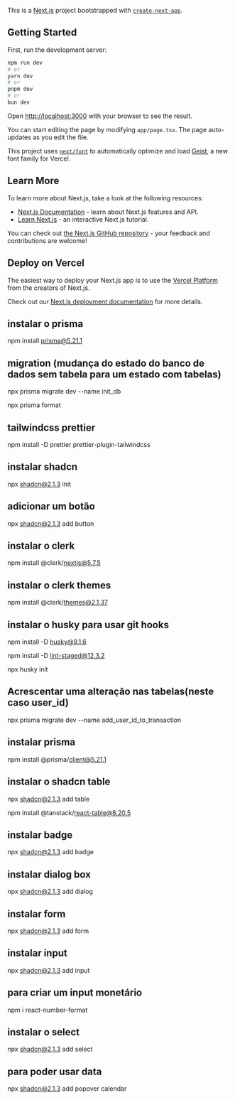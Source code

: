 This is a [Next.js](https://nextjs.org) project bootstrapped with [`create-next-app`](https://nextjs.org/docs/app/api-reference/cli/create-next-app).

## Getting Started

First, run the development server:

```bash
npm run dev
# or
yarn dev
# or
pnpm dev
# or
bun dev
```

Open [http://localhost:3000](http://localhost:3000) with your browser to see the result.

You can start editing the page by modifying `app/page.tsx`. The page auto-updates as you edit the file.

This project uses [`next/font`](https://nextjs.org/docs/app/building-your-application/optimizing/fonts) to automatically optimize and load [Geist](https://vercel.com/font), a new font family for Vercel.

## Learn More

To learn more about Next.js, take a look at the following resources:

- [Next.js Documentation](https://nextjs.org/docs) - learn about Next.js features and API.
- [Learn Next.js](https://nextjs.org/learn) - an interactive Next.js tutorial.

You can check out [the Next.js GitHub repository](https://github.com/vercel/next.js) - your feedback and contributions are welcome!

## Deploy on Vercel

The easiest way to deploy your Next.js app is to use the [Vercel Platform](https://vercel.com/new?utm_medium=default-template&filter=next.js&utm_source=create-next-app&utm_campaign=create-next-app-readme) from the creators of Next.js.

Check out our [Next.js deployment documentation](https://nextjs.org/docs/app/building-your-application/deploying) for more details.

## instalar o prisma

npm install prisma@5.21.1

## migration (mudança do estado do banco de dados sem tabela para um estado com tabelas)

npx prisma migrate dev --name init_db

npx prisma format

## tailwindcss prettier

npm install -D prettier prettier-plugin-tailwindcss

## instalar shadcn

npx shadcn@2.1.3 init

## adicionar um botão

npx shadcn@2.1.3 add button

## instalar o clerk

npm install @clerk/nextjs@5.7.5

## instalar o clerk themes

npm install @clerk/themes@2.1.37

## instalar o husky para usar git hooks

npm install -D husky@9.1.6

npm install -D lint-staged@12.3.2

npx husky init

## Acrescentar uma alteração nas tabelas(neste caso user_id)

npx prisma migrate dev --name add_user_id_to_transaction

## instalar prisma

npm install @prisma/client@5.21.1

## instalar o shadcn table

npx shadcn@2.1.3 add table

npm install @tanstack/react-table@8.20.5

## instalar badge

npx shadcn@2.1.3 add badge

## instalar dialog box

npx shadcn@2.1.3 add dialog

## instalar form

npx shadcn@2.1.3 add form

## instalar input

npx shadcn@2.1.3 add input

## para criar um input monetário

npm i react-number-format

## instalar o select

npx shadcn@2.1.3 add select

## para poder usar data

npx shadcn@2.1.3 add popover calendar
